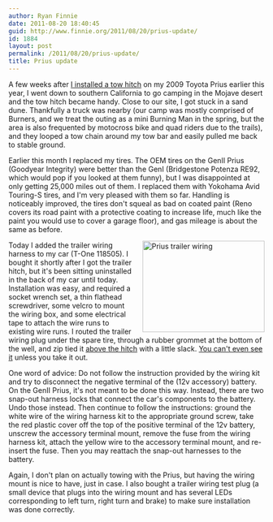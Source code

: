 ```yaml
---
author: Ryan Finnie
date: 2011-08-20 18:40:45
guid: http://www.finnie.org/2011/08/20/prius-update/
id: 1884
layout: post
permalink: /2011/08/20/prius-update/
title: Prius update
---
```

A few weeks after [I installed a tow hitch](http://www.finnie.org/2011/04/30/trailer-hitch-on-a-toyota-prius-2nd-generation/) on my 2009 Toyota Prius earlier this year, I went down to southern California to go camping in the Mojave desert and the tow hitch became handy. Close to our site, I got stuck in a sand dune. Thankfully a truck was nearby (our camp was mostly comprised of Burners, and we treat the outing as a mini Burning Man in the spring, but the area is also frequented by motocross bike and quad riders due to the trails), and they looped a tow chain around my tow bar and easily pulled me back to stable ground.

Earlier this month I replaced my tires. The OEM tires on the GenII Prius (Goodyear Integrity) were better than the GenI (Bridgestone Potenza RE92, which would pop if you looked at them funny), but I was disappointed at only getting 25,000 miles out of them. I replaced them with Yokohama Avid Touring-S tires, and I'm very pleased with them so far. Handling is noticeably improved, the tires don't squeal as bad on coated paint (Reno covers its road paint with a protective coating to increase life, much like the paint you would use to cover a garage floor), and gas mileage is about the same as before.

<span style="float: right; margin-left: 1em;"><a href="http://www.flickr.com/photos/fo0bar/6071897158/" title="Prius trailer wiring by Ryan Finnie, on Flickr"><img src="http://farm7.static.flickr.com/6185/6071897158_3c9d301b3f_m.jpg" width="240" height="180" alt="Prius trailer wiring" /></a></span>Today I added the trailer wiring harness to my car (T-One 118505). I bought it shortly after I got the trailer hitch, but it's been sitting uninstalled in the back of my car until today. Installation was easy, and required a socket wrench set, a thin flathead screwdriver, some velcro to mount the wiring box, and some electrical tape to attach the wire runs to existing wire runs. I routed the trailer wiring plug under the spare tire, through a rubber grommet at the bottom of the well, and zip tied it [above the hitch](http://www.flickr.com/photos/fo0bar/6071352785/) with a little slack.  [You can't even see it](http://www.flickr.com/photos/fo0bar/6071896788/) unless you take it out.

One word of advice: Do not follow the instruction provided by the wiring kit and try to disconnect the negative terminal of the (12v accessory) battery. On the GenII Prius, it's not meant to be done this way. Instead, there are two snap-out harness locks that connect the car's components to the battery. Undo those instead. Then continue to follow the instructions: ground the white wire of the wiring harness kit to the appropriate ground screw, take the red plastic cover off the top of the positive terminal of the 12v battery, unscrew the accessory terminal mount, remove the fuse from the wiring harness kit, attach the yellow wire to the accessory terminal mount, and re-insert the fuse. Then you may reattach the snap-out harnesses to the battery.

Again, I don't plan on actually towing with the Prius, but having the wiring mount is nice to have, just in case. I also bought a trailer wiring test plug (a small device that plugs into the wiring mount and has several LEDs corresponding to left turn, right turn and brake) to make sure installation was done correctly.
